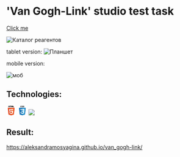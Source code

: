 # 'Van Gogh-Link' studio test task

[Сlick me](https://aleksandramosyagina.github.io/van_gogh-link/)

![Каталог реагентов](https://github.com/aleksandramosyagina/van_gogh-link/assets/102720237/8602430c-e81e-42b0-88af-287cb35e11a9)

tablet version:
![Планшет](https://github.com/aleksandramosyagina/van_gogh-link/assets/102720237/79fb823c-d372-46c7-94c9-92bffe68eb0b)

mobile version:

![моб](https://github.com/aleksandramosyagina/van_gogh-link/assets/102720237/3537c7fe-9b2f-4c07-bee8-df6048562dfd)


## Technologies:

<code><img height="25" src="https://raw.githubusercontent.com/github/explore/80688e429a7d4ef2fca1e82350fe8e3517d3494d/topics/html/html.png"></code>
<code><img height="25" src="https://raw.githubusercontent.com/github/explore/80688e429a7d4ef2fca1e82350fe8e3517d3494d/topics/css/css.png"></code>
<code><img height="25" src="https://user-images.githubusercontent.com/104452692/199507007-4358ad84-ffdf-4f30-9881-b44398f0c6db.png"></code>

## Result:
https://aleksandramosyagina.github.io/van_gogh-link/
